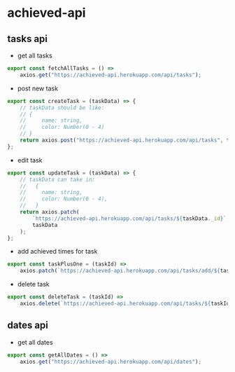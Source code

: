 # achieved-api

## tasks api

- get all tasks

```javascript
export const fetchAllTasks = () =>
	axios.get("https://achieved-api.herokuapp.com/api/tasks");
```

- post new task

```javascript
export const createTask = (taskData) => {
	// taskData should be like:
	// {
	//     name: string,
	//     color: Number(0 - 4)
	// }
	return axios.post("https://achieved-api.herokuapp.com/api/tasks", taskData);
};
```

- edit task

```javascript
export const updateTask = (taskData) => {
	// taskData can take in:
	//   {
	//     name: string,
	//     color: Number(0 - 4),
	//   }
	return axios.patch(
		`https://achieved-api.herokuapp.com/api/tasks/${taskData._id}`,
		taskData
	);
};
```

- add achieved times for task

```javascript
export const taskPlusOne = (taskId) =>
	axios.patch(`https://achieved-api.herokuapp.com/api/tasks/add/${taskId}`);
```

- delete task

```javascript
export const deleteTask = (taskId) =>
	axios.delete(`https://achieved-api.herokuapp.com/api/tasks/${taskId}`);
```

## dates api

- get all dates

```javascript
export const getAllDates = () =>
	axios.get("https://achieved-api.herokuapp.com/api/dates");
```
